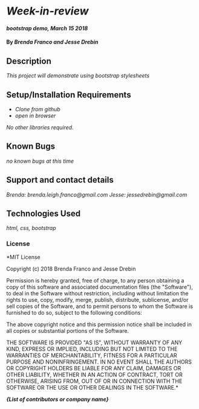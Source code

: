 # _Week-in-review_

#### _bootstrap demo, March 15 2018_

#### By _**Brenda Franco and Jesse Drebin**_

## Description

_This project will demonstrate using bootstrap stylesheets_

## Setup/Installation Requirements

* _Clone from  github_
* _open in browser_


_No other libraries required._

## Known Bugs

_no known bugs at this time_

## Support and contact details

_Brenda: brenda.leigh.franco@gmail.com_
_Jesse: jessedrebin@gmail.com_

## Technologies Used

_html, css, bootstrap_

### License

*MIT License

Copyright (c) 2018 Brenda Franco and Jesse Drebin

Permission is hereby granted, free of charge, to any person obtaining a copy
of this software and associated documentation files (the "Software"), to deal
in the Software without restriction, including without limitation the rights
to use, copy, modify, merge, publish, distribute, sublicense, and/or sell
copies of the Software, and to permit persons to whom the Software is
furnished to do so, subject to the following conditions:

The above copyright notice and this permission notice shall be included in all
copies or substantial portions of the Software.

THE SOFTWARE IS PROVIDED "AS IS", WITHOUT WARRANTY OF ANY KIND, EXPRESS OR
IMPLIED, INCLUDING BUT NOT LIMITED TO THE WARRANTIES OF MERCHANTABILITY,
FITNESS FOR A PARTICULAR PURPOSE AND NONINFRINGEMENT. IN NO EVENT SHALL THE
AUTHORS OR COPYRIGHT HOLDERS BE LIABLE FOR ANY CLAIM, DAMAGES OR OTHER
LIABILITY, WHETHER IN AN ACTION OF CONTRACT, TORT OR OTHERWISE, ARISING FROM,
OUT OF OR IN CONNECTION WITH THE SOFTWARE OR THE USE OR OTHER DEALINGS IN THE
SOFTWARE.*

**_{List of contributors or company name}_**
